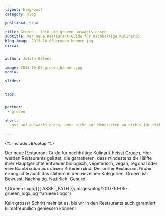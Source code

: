 ```yaml
---
layout: blog-post
category: blog

published: true

title: Grueen - fein und grueen auswärts essen
subtitle: Der neue Restaurant-Guide für nachhaltige Kulinarik.
blog-image: 2013-10-05-grueen_banner.jpg
circa: 


author: Judith Ellens

image: 2013-10-05-grueen_banner.jpg
media: 

slides:


tags:


partner:
 - grueen

short: 
- Lust auf auswärts essen, aber nicht auf Menukarten wo nichts für dich dabei ist? 

---
```



{% include JB/setup %}


Der neue Restaurant-Guide für nachhaltige Kulinarik heisst [Grueen][1]. Hier werden Restaurants gelistet, die garantieren, dass mindestens die Hälfte ihrer Hauptgerichte entweder biologisch, vegetarisch, vegan, regional oder eine Kombination aus diesen Kriterien sind. Der online Restaurant Finder ermöglichte auch das stöbern in den einzelnen Kategorien. Grueen ist: Bewusst. Nachhaltig. Natürlich. Gesund.

![Grueen Logo]({{ ASSET_PATH }}/images/blog/2013-10-05-grueen_logo.jpg "Grueen Logo")

Kein grosser Schritt mehr ist es, bis wir in den Restaurants auch garantiert klimafreundlich geniessen können!


[1]:http://grueen.ch


